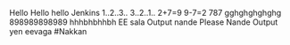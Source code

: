 Hello Hello
hello Jenkins
1..2..3..
3..2..1..
2+7=9
9-7=2
787
gghghghghghg
898989898989
hhhbhbhhbh
EE sala Output nande
Please
Nande Output yen eevaga
#Nakkan
